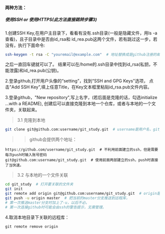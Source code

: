 #### 两种方法：
##### 使用SSH or 使用HTTPS(此方法直接跳转步骤3)

1.创建SSH Key,在用户主目录下，看看有没有.ssh目录(一般是隐藏文件，用ls -a 查看)，且子目录中是否由id_rsa和
id_rea.pub这两个文件，若有跳过这一步，若没有，执行下面命令:
```bash
ssh-keygen -t rsa -C "youremail@example.com"  # 地址替换成是github注册的邮箱地址
```
之后一直回车键就可以了。
结果可以在/home的.ssh目录中找到id_rsa(私钥，不能泄露)和id_rea.pub(公钥)。

2.登录github,打开用户头像的“setting”，找到“SSH and GPG Keys"选项，
点击"Add SSH Key",填上任意Title，在Key文本框里粘贴id_rsa.pub文件内容。

3.登录github，"New repository",写上名字，(若后面是克隆的话，勾选initialize ...with a README),
创建后可以直接克隆到本地一个仓库，或者与本地的一个文件夹，关联起来。
>3.1 克隆到本地
```bash
git clone git@github.com:username/git_study.git  # username是用户名，git_study是项目名
```
>>github会提供两个地址：
```
https://github.com/username/git_study.git  # 不利用前面建立的ssh，但是需要每次push时输入账号密码
git@github.com:username/git_study.git  # 使用前面两部建立的ssh，push时直接了当快速。
```
>3.2 与本地的一个文件关联
```bash
cd git_study  # 打开要关联的文件夹
git init 
git remote add origin git@github.com:username/git_study.git  # origin是远程库的名字
git push -u origin master  # 把当前的master分支推送到远程库，
# 第一次推送master分支时加上了-u，以后不必。
# 第一次连接github时可能会由ssh的警告提示，无需管理。
```

4.取消本地目录下关联的远程库：
```
git remote remove origin
```